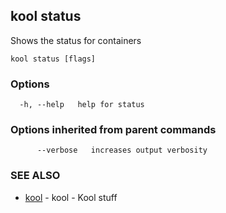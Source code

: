 ## kool status

Shows the status for containers

```
kool status [flags]
```

### Options

```
  -h, --help   help for status
```

### Options inherited from parent commands

```
      --verbose   increases output verbosity
```

### SEE ALSO

* [kool](kool)	 - kool - Kool stuff

